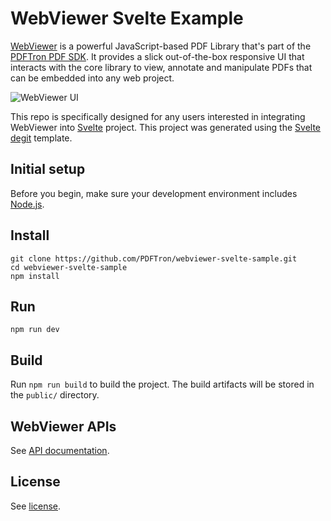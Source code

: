 # WebViewer Svelte Example

[WebViewer](https://www.pdftron.com/webviewer) is a powerful JavaScript-based PDF Library that's part of the [PDFTron PDF SDK](https://www.pdftron.com). It provides a slick out-of-the-box responsive UI that interacts with the core library to view, annotate and manipulate PDFs that can be embedded into any web project.

![WebViewer UI](https://www.pdftron.com/downloads/pl/webviewer-ui.png)


This repo is specifically designed for any users interested in integrating WebViewer into [Svelte](https://svelte.dev/) project. This project was generated using the [Svelte degit](https://svelte.dev/blog/the-easiest-way-to-get-started#2_Use_degit) template.

## Initial setup

Before you begin, make sure your development environment includes [Node.js](https://nodejs.org/en/).

## Install

```
git clone https://github.com/PDFTron/webviewer-svelte-sample.git
cd webviewer-svelte-sample
npm install
```

## Run

```
npm run dev
```

## Build

Run `npm run build` to build the project. The build artifacts will be stored in the `public/` directory.

## WebViewer APIs

See [API documentation](https://www.pdftron.com/documentation/web/guides/ui/apis).


## License

See [license](./LICENSE).